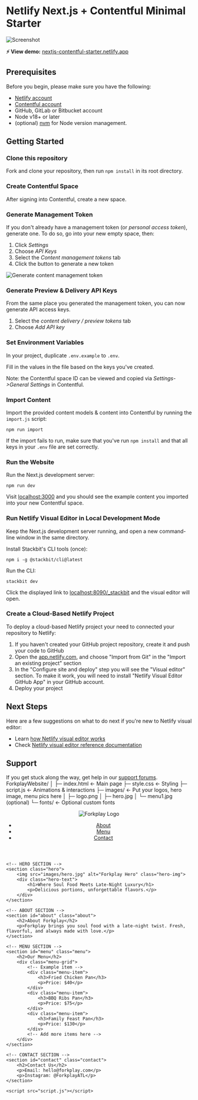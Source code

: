 # Netlify Next.js + Contentful Minimal Starter

![Screenshot](https://assets.stackbit.com/docs/tutorial-shared-thumb.png)

**⚡ View demo:** [nextjs-contentful-starter.netlify.app](https://nextjs-contentful-starter.netlify.app/)

## Prerequisites

Before you begin, please make sure you have the following:

- [Netlify account](https://www.netlify.com/)
- [Contentful account](https://www.contentful.com/)
- GitHub, GitLab or Bitbucket account
- Node v18+ or later
- (optional) [nvm](https://github.com/nvm-sh/nvm) for Node version management.

## Getting Started

### Clone this repository

Fork and clone your repository, then run `npm install` in its root directory.

### Create Contentful Space

After signing into Contentful, create a new space. 

### Generate Management Token

If you don't already have a management token (or _personal access token_), generate one. To do so, go into your new empty space, then:

1. Click _Settings_
1. Choose _API Keys_
1. Select the _Content management tokens_ tab
1. Click the button to generate a new token

![Generate content management token](./docs/generate-mgmt-token.png)

### Generate Preview & Delivery API Keys

From the same place you generated the management token, you can now generate API access keys.

1. Select the *content delivery / preview tokens* tab
1. Choose *Add API key*

### Set Environment Variables

In your project, duplicate `.env.example` to `.env`. 

Fill in the values in the file based on the keys you've created. 

Note: the Contentful space ID can be viewed and copied via *Settings->General Settings* in Contentful.

### Import Content

Import the provided content models & content into Contentful by running the `import.js` script:

    npm run import

If the import fails to run, make sure that you've run `npm install` and that all keys in your `.env` file are set correctly.

### Run the Website

Run the Next.js development server:

    npm run dev

Visit [localhost:3000](http://localhost:3000) and you should see the example content you imported into your new Contentful space.

### Run Netlify Visual Editor in Local Development Mode

Keep the Next.js development server running, and open a new command-line window in the same directory.

Install Stackbit's CLI tools (once):
    
    npm i -g @stackbit/cli@latest

Run the CLI:

    stackbit dev

Click the displayed link to [localhost:8090/_stackbit](http://localhost:8090/_stackbit) and the visual editor will open.

### Create a Cloud-Based Netlify Project

To deploy a cloud-based Netlify project your need to connected your repository to Netlify:

1. If you haven't created your GitHub project repository, create it and push your code to GitHub
2. Open the [app.netlify.com](https://app.netlify.com/), and choose "Import from Git" in the "Import an existing project" section
3. In the "Configure site and deploy" step you will see the "Visual editor" section. To make it work, you will need to install "Netlify Visual Editor GitHub App" in your GitHub account.
4. Deploy your project

## Next Steps

Here are a few suggestions on what to do next if you're new to Netlify visual editor:

- Learn [how Netlify visual editor works](https://docs.netlify.com/visual-editor/overview/)
- Check [Netlify visual editor reference documentation](https://visual-editor-reference.netlify.com/)

## Support

If you get stuck along the way, get help in our [support forums](https://answers.netlify.com/).
ForkplayWebsite/
│
├─ index.html        ← Main page
├─ style.css         ← Styling
├─ script.js         ← Animations & interactions
├─ images/           ← Put your logos, hero image, menu pics here
│     ├─ logo.png
│     ├─ hero.jpg
│     └─ menu1.jpg (optional)
└─ fonts/            ← Optional custom fonts
<!DOCTYPE html>
<html lang="en">
<head>
    <meta charset="UTF-8">
    <meta name="viewport" content="width=device-width, initial-scale=1.0">
    <title>Forkplay Soul Menu</title>
    <link rel="stylesheet" href="style.css">
</head>
<body>
    <!-- HEADER / NAV -->
    <header>
        <nav>
            <img src="images/logo.png" alt="Forkplay Logo" class="logo">
            <ul class="nav-links">
                <li><a href="#about">About</a></li>
                <li><a href="#menu">Menu</a></li>
                <li><a href="#contact">Contact</a></li>
            </ul>
        </nav>
    </header>

    <!-- HERO SECTION -->
    <section class="hero">
        <img src="images/hero.jpg" alt="Forkplay Hero" class="hero-img">
        <div class="hero-text">
            <h1>Where Soul Food Meets Late-Night Luxury</h1>
            <p>Delicious portions, unforgettable flavors.</p>
        </div>
    </section>

    <!-- ABOUT SECTION -->
    <section id="about" class="about">
        <h2>About Forkplay</h2>
        <p>Forkplay brings you soul food with a late-night twist. Fresh, flavorful, and always made with love.</p>
    </section>

    <!-- MENU SECTION -->
    <section id="menu" class="menu">
        <h2>Our Menu</h2>
        <div class="menu-grid">
            <!-- Example item -->
            <div class="menu-item">
                <h3>Fried Chicken Pan</h3>
                <p>Price: $40</p>
            </div>
            <div class="menu-item">
                <h3>BBQ Ribs Pan</h3>
                <p>Price: $75</p>
            </div>
            <div class="menu-item">
                <h3>Family Feast Pan</h3>
                <p>Price: $130</p>
            </div>
            <!-- Add more items here -->
        </div>
    </section>

    <!-- CONTACT SECTION -->
    <section id="contact" class="contact">
        <h2>Contact Us</h2>
        <p>Email: hello@forkplay.com</p>
        <p>Instagram: @ForkplayATL</p>
    </section>

    <script src="script.js"></script>
</body>
</html>
